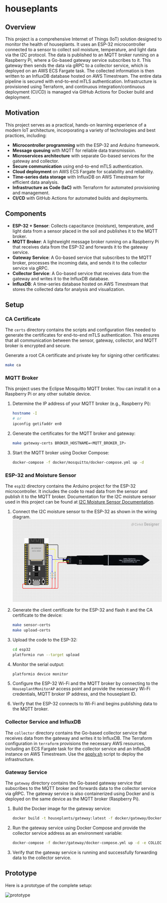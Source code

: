 # houseplants

## Overview

This project is a comprehensive Internet of Things (IoT) solution designed to monitor the health of houseplants. It uses an ESP-32 microcontroller connected to a sensor to collect soil moisture, temperature, and light data via the I2C protocol. The data is published to an MQTT broker running on a Raspberry Pi, where a Go-based gateway service subscribes to it. This gateway then sends the data via gRPC to a collector service, which is deployed on an AWS ECS Fargate task. The collected information is then written to an InfluxDB database hosted on AWS Timestream. The entire data pipeline is secured with end-to-end mTLS authentication. Infrastructure is provisioned using Terraform, and continuous integration/continuous deployment (CI/CD) is managed via GitHub Actions for Docker build and deployment.

## Motivation

This project serves as a practical, hands-on learning experience of a modern IoT architecture, incorporating a variety of technologies and best practices, including:

- **Microcontroller programming** with the ESP-32 and Arduino framework.
- **Message queuing** with MQTT for reliable data transmission.
- **Microservices architecture** with separate Go-based services for the gateway and collector.
- **Secure communication** using end-to-end mTLS authentication.
- **Cloud deployment** on AWS ECS Fargate for scalability and reliability.
- **Time-series data storage** with InfluxDB on AWS Timestream for efficient data analysis.
- **Infrastructure as Code (IaC)** with Terraform for automated provisioning and management.
- **CI/CD** with GitHub Actions for automated builds and deployments.

## Components

- **ESP-32 + Sensor**: Collects capacitance (moisture), temperature, and light data from a sensor placed in the soil and publishes it to the MQTT broker.
- **MQTT Broker**: A lightweight message broker running on a Raspberry Pi that receives data from the ESP-32 and forwards it to the gateway service.
- **Gateway Service**: A Go-based service that subscribes to the MQTT broker, processes the incoming data, and sends it to the collector service via gRPC.
- **Collector Service**: A Go-based service that receives data from the gateway and writes it to the InfluxDB database.
- **InfluxDB**: A time-series database hosted on AWS Timestream that stores the collected data for analysis and visualization.

## Setup

### CA Certificate

The `certs` directory contains the scripts and configuration files needed to generate the certificates for end-to-end mTLS authentication. This ensures that all communication between the sensor, gateway, collector, and MQTT broker is encrypted and secure.

Generate a root CA certificate and private key for signing other certificates:

```bash
make ca
```

### MQTT Broker

This project uses the Eclipse Mosquitto MQTT broker. You can install it on a Raspberry Pi or any other suitable device.

1. Determine the IP address of your MQTT broker (e.g., Raspberry Pi):

    ```bash
    hostname -I
    # or
    ipconfig getifaddr en0
    ```

2. Generate the certificates for the MQTT broker and gateway:

    ```bash
    make gateway-certs BROKER_HOSTNAME=<MQTT_BROKER_IP>
    ```

3. Start the MQTT broker using Docker Compose:

    ```bash
    docker-compose -f docker/mosquitto/docker-compose.yml up -d
    ```

### ESP-32 and Moisture Sensor

The `esp32` directory contains the Arduino project for the ESP-32 microcontroller. It includes the code to read data from the sensor and publish it to the MQTT broker. Documentation for the I2C moisture sensor used in this project can be found at [I2C Moisture Sensor Documentation](https://github.com/Miceuz/i2c-moisture-sensor/tree/master).

1. Connect the I2C moisture sensor to the ESP-32 as shown in the wiring diagram.
    ![wiring](./img/wiring.png)

2. Generate the client certificate for the ESP-32 and flash it and the CA certificate to the device:

    ```bash
    make sensor-certs
    make upload-certs
    ```

3. Upload the code to the ESP-32:

    ```bash
    cd esp32
    platformio run --target upload
    ```

4. Monitor the serial output:

    ```bash
    platformio device monitor
    ```

5. Configure the ESP-32 Wi-Fi and the MQTT broker by connecting to the `HouseplantMonitorAP` access point and provide the necessary Wi-Fi credentials, MQTT broker IP address, and the houseplant ID.

6. Verify that the ESP-32 connects to Wi-Fi and begins publishing data to the MQTT broker.

### Collector Service and InfluxDB

The `collector` directory contains the Go-based collector service that receives data from the gateway and writes it to InfluxDB. The Terraform configuration in `terraform` provisions the necessary AWS resources, including an ECS Fargate task for the collector service and an InfluxDB instance on AWS Timestream. Use the [apply.sh](./terraform/apply.sh) script to deploy the infrastructure.

### Gateway Service

The `gateway` directory contains the Go-based gateway service that subscribes to the MQTT broker and forwards data to the collector service via gRPC. The gateway service is also containerized using Docker and is deployed on the same device as the MQTT broker (Raspberry Pi).

1. Build the Docker image for the gateway service:

    ```bash
    docker build -t houseplants/gateway:latest -f docker/gateway/Dockerfile .
    ```

2. Run the gateway service using Docker Compose and provide the collector service address as an environment variable:

    ```bash
    docker-compose -f docker/gateway/docker-compose.yml up -d -e COLLECTOR_ADDR=<COLLECTOR_SERVICE_ADDRESS>
    ```

3. Verify that the gateway service is running and successfully forwarding data to the collector service.

## Prototype

Here is a prototype of the complete setup:

![prototype](./img/prototype.png)
